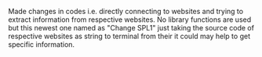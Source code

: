 Made changes in codes i.e. directly connecting to websites and trying to extract information from respective websites.
No library functions are used but this newest one named as "Change SPL1" just taking the source code of respective websites as string to terminal from their it could may help to get specific information.
